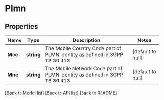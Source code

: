 # Plmn

## Properties
Name | Type | Description | Notes
------------ | ------------- | ------------- | -------------
**Mcc** | **string** | The Mobile Country Code part of PLMN Identity as defined in 3GPP TS 36.413 | [default to null]
**Mnc** | **string** | The Mobile Network Code part of PLMN Identity as defined in 3GPP TS 36.413 | [default to null]

[[Back to Model list]](../README.md#documentation-for-models) [[Back to API list]](../README.md#documentation-for-api-endpoints) [[Back to README]](../README.md)


